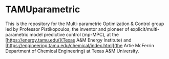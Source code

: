 # TAMUparametric

This is the repository for the Multi-parametric Optimization & Control group led by Professor Pistikopoulos, the inventor and pioneer of explicit/multi-parametric model predictive control (mp-MPC), at the [https://energy.tamu.edu/](Texas A&M Energy Institute) and [https://engineering.tamu.edu/chemical/index.html](the Artie McFerrin Department of Chemical Engineering) at Texas A&M University. 

